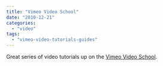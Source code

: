 ```yaml
---
title: "Vimeo Video School"
date: "2010-12-21"
categories: 
  - "video"
tags: 
  - "vimeo-video-tutorials-guides"
---
```


Great series of video tutorials up on the [Vimeo Video School](http://vimeo.com/videoschool).
